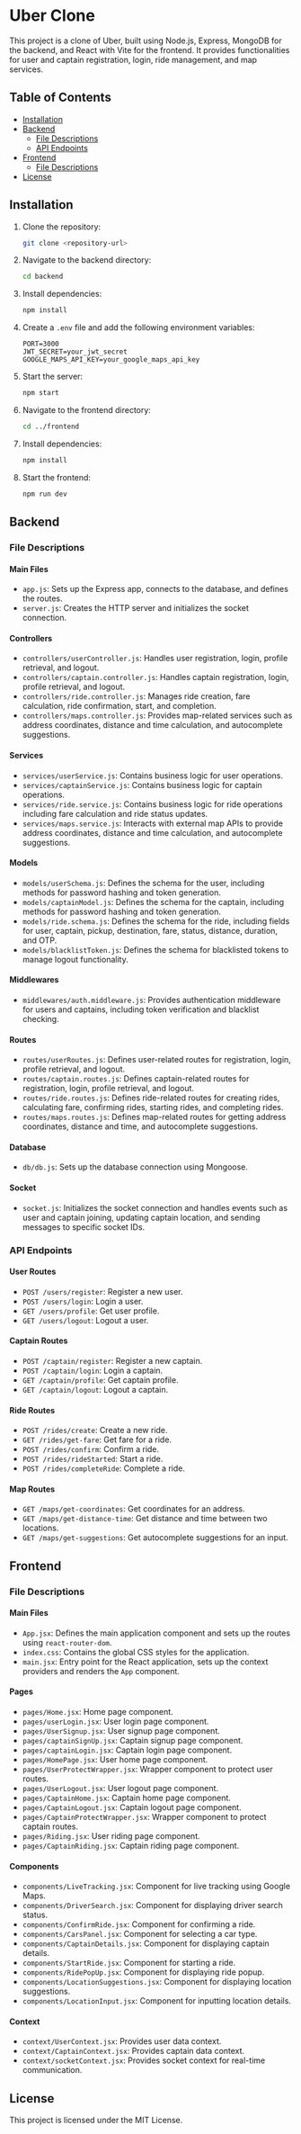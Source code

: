 # Uber Clone

This project is a clone of Uber, built using Node.js, Express, MongoDB for the backend, and React with Vite for the frontend. It provides functionalities for user and captain registration, login, ride management, and map services.

## Table of Contents

- [Installation](#installation)
- [Backend](#backend)
  - [File Descriptions](#file-descriptions)
  - [API Endpoints](#api-endpoints)
- [Frontend](#frontend)
  - [File Descriptions](#file-descriptions-1)
- [License](#license)

## Installation

1. Clone the repository:
    ```sh
    git clone <repository-url>
    ```
2. Navigate to the backend directory:
    ```sh
    cd backend
    ```
3. Install dependencies:
    ```sh
    npm install
    ```
4. Create a `.env` file and add the following environment variables:
    ```env
    PORT=3000
    JWT_SECRET=your_jwt_secret
    GOOGLE_MAPS_API_KEY=your_google_maps_api_key
    ```
5. Start the server:
    ```sh
    npm start
    ```
6. Navigate to the frontend directory:
    ```sh
    cd ../frontend
    ```
7. Install dependencies:
    ```sh
    npm install
    ```
8. Start the frontend:
    ```sh
    npm run dev
    ```

## Backend

### File Descriptions

#### Main Files
- `app.js`: Sets up the Express app, connects to the database, and defines the routes.
- `server.js`: Creates the HTTP server and initializes the socket connection.

#### Controllers
- `controllers/userController.js`: Handles user registration, login, profile retrieval, and logout.
- `controllers/captain.controller.js`: Handles captain registration, login, profile retrieval, and logout.
- `controllers/ride.controller.js`: Manages ride creation, fare calculation, ride confirmation, start, and completion.
- `controllers/maps.controller.js`: Provides map-related services such as address coordinates, distance and time calculation, and autocomplete suggestions.

#### Services
- `services/userService.js`: Contains business logic for user operations.
- `services/captainService.js`: Contains business logic for captain operations.
- `services/ride.service.js`: Contains business logic for ride operations including fare calculation and ride status updates.
- `services/maps.service.js`: Interacts with external map APIs to provide address coordinates, distance and time calculation, and autocomplete suggestions.

#### Models
- `models/userSchema.js`: Defines the schema for the user, including methods for password hashing and token generation.
- `models/captainModel.js`: Defines the schema for the captain, including methods for password hashing and token generation.
- `models/ride.schema.js`: Defines the schema for the ride, including fields for user, captain, pickup, destination, fare, status, distance, duration, and OTP.
- `models/blacklistToken.js`: Defines the schema for blacklisted tokens to manage logout functionality.

#### Middlewares
- `middlewares/auth.middleware.js`: Provides authentication middleware for users and captains, including token verification and blacklist checking.

#### Routes
- `routes/userRoutes.js`: Defines user-related routes for registration, login, profile retrieval, and logout.
- `routes/captain.routes.js`: Defines captain-related routes for registration, login, profile retrieval, and logout.
- `routes/ride.routes.js`: Defines ride-related routes for creating rides, calculating fare, confirming rides, starting rides, and completing rides.
- `routes/maps.routes.js`: Defines map-related routes for getting address coordinates, distance and time, and autocomplete suggestions.

#### Database
- `db/db.js`: Sets up the database connection using Mongoose.

#### Socket
- `socket.js`: Initializes the socket connection and handles events such as user and captain joining, updating captain location, and sending messages to specific socket IDs.

### API Endpoints

#### User Routes
- `POST /users/register`: Register a new user.
- `POST /users/login`: Login a user.
- `GET /users/profile`: Get user profile.
- `GET /users/logout`: Logout a user.

#### Captain Routes
- `POST /captain/register`: Register a new captain.
- `POST /captain/login`: Login a captain.
- `GET /captain/profile`: Get captain profile.
- `GET /captain/logout`: Logout a captain.

#### Ride Routes
- `POST /rides/create`: Create a new ride.
- `GET /rides/get-fare`: Get fare for a ride.
- `POST /rides/confirm`: Confirm a ride.
- `POST /rides/rideStarted`: Start a ride.
- `POST /rides/completeRide`: Complete a ride.

#### Map Routes
- `GET /maps/get-coordinates`: Get coordinates for an address.
- `GET /maps/get-distance-time`: Get distance and time between two locations.
- `GET /maps/get-suggestions`: Get autocomplete suggestions for an input.

## Frontend

### File Descriptions

#### Main Files
- `App.jsx`: Defines the main application component and sets up the routes using `react-router-dom`.
- `index.css`: Contains the global CSS styles for the application.
- `main.jsx`: Entry point for the React application, sets up the context providers and renders the `App` component.

#### Pages
- `pages/Home.jsx`: Home page component.
- `pages/userLogin.jsx`: User login page component.
- `pages/UserSignup.jsx`: User signup page component.
- `pages/captainSignUp.jsx`: Captain signup page component.
- `pages/captainLogin.jsx`: Captain login page component.
- `pages/HomePage.jsx`: User home page component.
- `pages/UserProtectWrapper.jsx`: Wrapper component to protect user routes.
- `pages/UserLogout.jsx`: User logout page component.
- `pages/CaptainHome.jsx`: Captain home page component.
- `pages/CaptainLogout.jsx`: Captain logout page component.
- `pages/CaptainProtectWrapper.jsx`: Wrapper component to protect captain routes.
- `pages/Riding.jsx`: User riding page component.
- `pages/CaptainRiding.jsx`: Captain riding page component.

#### Components
- `components/LiveTracking.jsx`: Component for live tracking using Google Maps.
- `components/DriverSearch.jsx`: Component for displaying driver search status.
- `components/ConfirmRide.jsx`: Component for confirming a ride.
- `components/CarsPanel.jsx`: Component for selecting a car type.
- `components/CaptainDetails.jsx`: Component for displaying captain details.
- `components/StartRide.jsx`: Component for starting a ride.
- `components/RidePopUp.jsx`: Component for displaying ride popup.
- `components/LocationSuggestions.jsx`: Component for displaying location suggestions.
- `components/LocationInput.jsx`: Component for inputting location details.

#### Context
- `context/UserContext.jsx`: Provides user data context.
- `context/CaptainContext.jsx`: Provides captain data context.
- `context/socketContext.jsx`: Provides socket context for real-time communication.

## License

This project is licensed under the MIT License.
